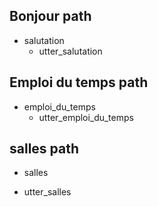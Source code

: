 ## Bonjour path
* salutation
  - utter_salutation

## Emploi du temps path
* emploi_du_temps
  - utter_emploi_du_temps

## salles path
* salles
 - utter_salles
